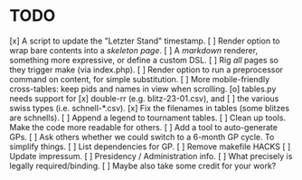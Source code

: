 # TODO

[x] A script to update the "Letzter Stand" timestamp.
[ ] Render option to wrap bare contents into a *skeleton page*.
[ ] A *markdown* renderer, something more expressive, or define a custom DSL.
[ ] Rig *all* pages so they trigger make (via index.php).
[ ] Render option to run a preprocessor command on content, for simple substitution.
[ ] More mobile-friendly cross-tables: keep pids and names in view when scrolling.
[o] tables.py needs support for
	[x] double-rr (e.g. blitz-23-01.csv), and
	[ ]	the various swiss types (i.e. schnell-*.csv).
[x] Fix the filenames in tables (some blitzes are schnells).
[ ] Append a legend to tournament tables.
[ ] Clean up tools. Make the code more readable for others.
[ ] Add a tool to auto-generate GPs.
	[ ] Ask others whether we could switch to a 6-month GP cycle. To simplify things.
	[ ] List dependencies for GP.
[ ] Remove makefile HACKS
[ ] Update impressum.
	[ ] Presidency / Administration info.
	[ ] What precisely is legally required/binding.
	[ ] Maybe also take some credit for your work?
